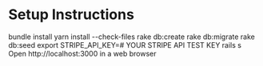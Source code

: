# Setup Instructions

bundle install
yarn install --check-files
rake db:create
rake db:migrate
rake db:seed
export STRIPE_API_KEY=# YOUR STRIPE API TEST KEY
rails s
Open http://localhost:3000 in a web browser
